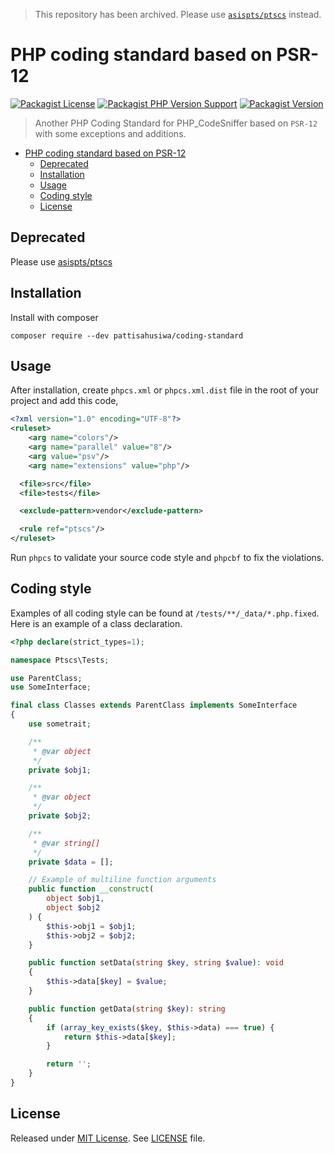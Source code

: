> This repository has been archived. Please use [`asispts/ptscs`](https://github.com/asispts/ptscs) instead.

# PHP coding standard based on PSR-12

[![Packagist License](https://img.shields.io/packagist/l/pattisahusiwa/coding-standard)](https://github.com/pattisahusiwa/coding-standard/blob/master/LICENSE)
[![Packagist PHP Version Support](https://img.shields.io/packagist/php-v/pattisahusiwa/coding-standard)](https://php.net/)
[![Packagist Version](https://img.shields.io/packagist/v/pattisahusiwa/coding-standard?label=latest)](https://github.com/pattisahusiwa/coding-standard/releases)

> Another PHP Coding Standard for PHP_CodeSniffer based on `PSR-12` with some exceptions and additions.

- [PHP coding standard based on PSR-12](#php-coding-standard-based-on-psr-12)
  - [Deprecated](#deprecated)
  - [Installation](#installation)
  - [Usage](#usage)
  - [Coding style](#coding-style)
  - [License](#license)

## Deprecated
Please use [asispts/ptscs](https://github.com/asispts/ptscs)

## Installation
Install with composer
```
composer require --dev pattisahusiwa/coding-standard
```

## Usage
After installation, create `phpcs.xml` or `phpcs.xml.dist` file in the root of your project and
add this code,
```xml
<?xml version="1.0" encoding="UTF-8"?>
<ruleset>
    <arg name="colors"/>
    <arg name="parallel" value="8"/>
    <arg value="psv"/>
    <arg name="extensions" value="php"/>

  <file>src</file>
  <file>tests</file>

  <exclude-pattern>vendor</exclude-pattern>

  <rule ref="ptscs"/>
</ruleset>
```
Run `phpcs` to validate your source code style and `phpcbf` to fix the violations.

## Coding style

Examples of all coding style can be found at `/tests/**/_data/*.php.fixed`.
Here is an example of a class declaration.
```php
<?php declare(strict_types=1);

namespace Ptscs\Tests;

use ParentClass;
use SomeInterface;

final class Classes extends ParentClass implements SomeInterface
{
    use sometrait;

    /**
     * @var object
     */
    private $obj1;

    /**
     * @var object
     */
    private $obj2;

    /**
     * @var string[]
     */
    private $data = [];

    // Example of multiline function arguments
    public function __construct(
        object $obj1,
        object $obj2
    ) {
        $this->obj1 = $obj1;
        $this->obj2 = $obj2;
    }

    public function setData(string $key, string $value): void
    {
        $this->data[$key] = $value;
    }

    public function getData(string $key): string
    {
        if (array_key_exists($key, $this->data) === true) {
            return $this->data[$key];
        }

        return '';
    }
}
```


## License
Released under [MIT License](https://opensource.org/licenses/MIT).
See [LICENSE](https://github.com/pattisahusiwa/coding-standard/blob/master/LICENSE) file.
